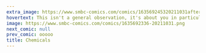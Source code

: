 ```yaml
---
extra_image: https://www.smbc-comics.com/comics/163569245320211031after.png
hovertext: This isn't a general observation, it's about you in particular.
image: https://www.smbc-comics.com/comics/1635692336-20211031.png
next_comic: null
prev_comic: ooooo
title: Chemicals
---
```


